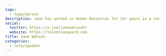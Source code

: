 ```yaml
---
tags:
  - type/person
description: Jane has worked in Human Resources for 15+ years in a variety of industries, and founded The Aperta Project in 2018. She's currently studying Human Systems Intervention at Concordia University.
social:
  twitter: https://x.com/janewatsonhr
  website: https://talentvanguard.com
title: Jane Watson
categories:
  - role/speaker
---
```

